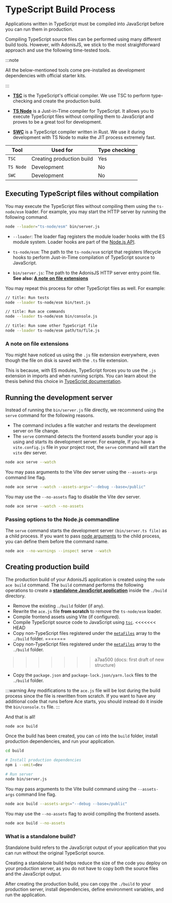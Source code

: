 # TypeScript Build Process

Applications written in TypeScript must be compiled into JavaScript before you can run them in production.

Compiling TypeScript source files can be performed using many different build tools. However, with AdonisJS, we stick to the most straightforward approach and use the following time-tested tools.


:::note

All the below-mentioned tools come pre-installed as development dependencies with official starter kits.


:::


- **[TSC](https://www.typescriptlang.org/docs/handbook/compiler-options.html)** is the TypeScript's official compiler. We use TSC to perform type-checking and create the production build.

- **[TS Node](https://typestrong.org/ts-node/)** is a Just-in-Time compiler for TypeScript. It allows you to execute TypeScript files without compiling them to JavaScript and proves to be a great tool for development.

- **[SWC](https://swc.rs/)** is a TypeScript compiler written in Rust. We use it during development with TS Node to make the JIT process extremely fast.

| Tool      | Used for                  | Type checking |
|-----------|---------------------------|---------------|
| `TSC`     | Creating production build | Yes           |
| `TS Node` | Development               | No            |
| `SWC`     | Development               | No            |

## Executing TypeScript files without compilation

You may execute the TypeScript files without compiling them using the `ts-node/esm` loader. For example, you may start the HTTP server by running the following command.

```sh
node --loader="ts-node/esm" bin/server.js
```

- `--loader`: The loader flag registers the module loader hooks with the ES module system. Loader hooks are part of the [Node.js API](https://nodejs.org/dist/latest-v21.x/docs/api/esm.html#loaders).

- `ts-node/esm`: The path to the `ts-node/esm` script that registers lifecycle hooks to perform Just-in-Time compilation of TypeScript source to JavaScript.

- `bin/server.js`: The path to the AdonisJS HTTP server entry point file. **See also: [A note on file extensions](#a-note-on-file-extensions)**

You may repeat this process for other TypeScript files as well. For example:

```sh
// title: Run tests
node --loader ts-node/esm bin/test.js
```


```sh
// title: Run ace commands
node --loader ts-node/esm bin/console.js
```

```sh
// title: Run some other TypeScript file
node --loader ts-node/esm path/to/file.js
```

### A note on file extensions

You might have noticed us using the `.js` file extension everywhere, even though the file on disk is saved with the `.ts` file extension.

This is because, with ES modules, TypeScript forces you to use the `.js` extension in imports and when running scripts. You can learn about the thesis behind this choice in [TypeScript documentation](https://www.typescriptlang.org/docs/handbook/modules/theory.html#typescript-imitates-the-hosts-module-resolution-but-with-types).

## Running the development server
Instead of running the `bin/server.js` file directly, we recommend using the `serve` command for the following reasons.

- The command includes a file watcher and restarts the development server on file change.
- The `serve` command detects the frontend assets bundler your app is using and starts its development server. For example, If you have a `vite.config.js` file in your project root, the `serve` command will start the `vite` dev server.

```sh
node ace serve --watch
```

You may pass arguments to the Vite dev server using the `--assets-args` command line flag.

```sh
node ace serve --watch --assets-args="--debug --base=/public"
```

You may use the `--no-assets` flag to disable the Vite dev server.

```sh
node ace serve --watch --no-assets
```

### Passing options to the Node.js commandline
The `serve` command starts the development server `(bin/server.ts file)` as a child process. If you want to pass [node arguments](https://nodejs.org/api/cli.html#options) to the child process, you can define them before the command name.

```sh
node ace --no-warnings --inspect serve --watch
```

## Creating production build

The production build of your AdonisJS application is created using the `node ace build` command. The `build` command performs the following operations to create a [**standalone JavaScript application**](#what-is-a-standalone-build) inside the `./build` directory.

- Remove the existing `./build` folder (if any).
- Rewrite the `ace.js` file **from scratch** to remove the `ts-node/esm` loader. 
- Compile frontend assets using Vite (if configured).
- Compile TypeScript source code to JavaScript using [`tsc`](https://www.typescriptlang.org/docs/handbook/compiler-options.html).
<<<<<<< HEAD
- Copy non-TypeScript files registered under the [`metaFiles`](../concepts/adonisrc_file#metafiles) array to the `./build` folder.
=======
- Copy non-TypeScript files registered under the [`metaFiles`](../../concepts/rc_file#metafiles) array to the `./build` folder.
>>>>>>> a7aa500 (docs: first draft of new structure)
- Copy the `package.json` and `package-lock.json/yarn.lock` files to the `./build` folder.

:::warning
Any modifications to the `ace.js` file will be lost during the build process since the file is rewritten from scratch. If you want to have any additional code that runs before Ace starts, you should instead do it inside the `bin/console.ts` file.
:::

And that is all!

```sh
node ace build
```

Once the build has been created, you can `cd` into the `build` folder, install production dependencies, and run your application.

```sh
cd build

# Install production dependencies
npm i --omit=dev

# Run server
node bin/server.js
```

You may pass arguments to the Vite build command using the `--assets-args` command line flag.

```sh
node ace build --assets-args="--debug --base=/public"
```

You may use the `--no-assets` flag to avoid compiling the frontend assets.

```sh
node ace build --no-assets
```

### What is a standalone build?

Standalone build refers to the JavaScript output of your application that you can run without the original TypeScript source. 

Creating a standalone build helps reduce the size of the code you deploy on your production server, as you do not have to copy both the source files and the JavaScript output.

After creating the production build, you can copy the `./build` to your production server, install dependencies, define environment variables, and run the application.
